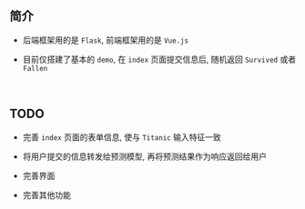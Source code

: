 ##	简介

*	后端框架用的是 `Flask`, 前端框架用的是 `Vue.js`

*	目前仅搭建了基本的 `demo`, 在 `index` 页面提交信息后, 随机返回 `Survived` 或者 `Fallen`

	<br>

##	TODO

*	完善 `index` 页面的表单信息, 使与 `Titanic` 输入特征一致

*	将用户提交的信息转发给预测模型, 再将预测结果作为响应返回给用户

*	完善界面

*	完善其他功能
